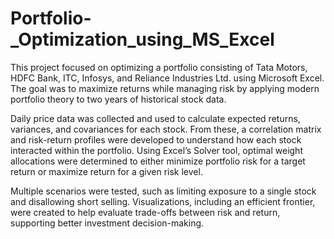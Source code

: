# Portfolio-_Optimization_using_MS_Excel
This project focused on optimizing a portfolio consisting of Tata Motors, HDFC Bank, ITC, Infosys, and Reliance Industries Ltd. using Microsoft Excel. The goal was to maximize returns while managing risk by applying modern portfolio theory to two years of historical stock data.

Daily price data was collected and used to calculate expected returns, variances, and covariances for each stock. From these, a correlation matrix and risk-return profiles were developed to understand how each stock interacted within the portfolio. Using Excel’s Solver tool, optimal weight allocations were determined to either minimize portfolio risk for a target return or maximize return for a given risk level.

Multiple scenarios were tested, such as limiting exposure to a single stock and disallowing short selling. Visualizations, including an efficient frontier, were created to help evaluate trade-offs between risk and return, supporting better investment decision-making.
